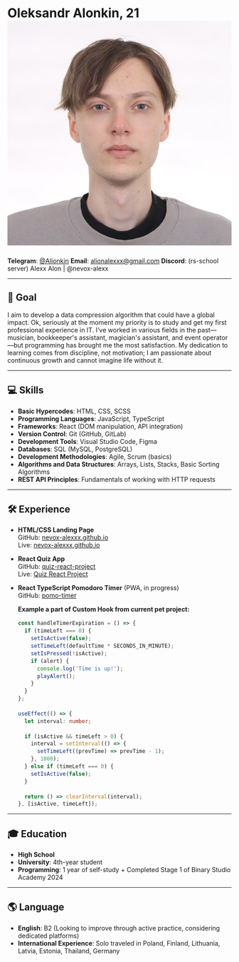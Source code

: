# Oleksandr Alonkin, 21 ![Oleksandr Alonkin](./assets/photo.jpg)

**Telegram**: [@Alionkin](https://t.me/Alionkin)
**Email**: alionalexxx@gmail.com
**Discord**: (rs-school server) Alexx Alon | @nevox-alexx

---

## 🎯 Goal
I aim to develop a data compression algorithm that could have a global impact. Ok, seriously at the moment my priority is to study and get my first professional experience in IT. I've worked in various fields in the past—musician, bookkeeper's assistant, magician's assistant, and event operator—but programming has brought me the most satisfaction. My dedication to learning comes from discipline, not motivation; I am passionate about continuous growth and cannot imagine life without it.

---

## 💻 Skills
- **Basic Hypercodes**: HTML, CSS, SCSS
- **Programming Languages**: JavaScript, TypeScript
- **Frameworks**: React (DOM manipulation, API integration)
- **Version Control**: Git (GitHub, GitLab)
- **Development Tools**: Visual Studio Code, Figma
- **Databases**: SQL (MySQL, PostgreSQL)
- **Development Methodologies**: Agile, Scrum (basics)
- **Algorithms and Data Structures**: Arrays, Lists, Stacks, Basic Sorting Algorithms
- **REST API Principles**: Fundamentals of working with HTTP requests

---

## 🛠 Experience
- **HTML/CSS Landing Page**  
  GitHub: [nevox-alexxx.github.io](https://github.com/nevox-alexxx/nevox-alexxx.github.io)  
  Live: [nevox-alexxx.github.io](https://nevox-alexxx.github.io/)
  
- **React Quiz App**  
  GitHub: [quiz-react-project](https://github.com/nevox-alexxx/quiz-react-project)  
  Live: [Quiz React Project](https://quiz-react-project-ea6nvpd16-nevox-alexxxs-projects.vercel.app/)

- **React TypeScript Pomodoro Timer** (PWA, in progress)  
  GitHub: [pomo-timer](https://github.com/nevox-alexxx/pomo-timer) 

   **Example a part of Custom Hook from current pet project:**

  ```typescript
  const handleTimerExpiration = () => {
    if (timeLeft === 0) {
      setIsActive(false);
      setTimeLeft(defaultTime * SECONDS_IN_MINUTE);
      setIsPressed(!isActive);
      if (alert) {
        console.log('Time is up!');
        playAlert();
      }
    }
  };

  useEffect(() => {
    let interval: number;

    if (isActive && timeLeft > 0) {
      interval = setInterval(() => {
        setTimeLeft((prevTime) => prevTime - 1);
      }, 1000);
    } else if (timeLeft === 0) {
      setIsActive(false);
    }

    return () => clearInterval(interval);
  }, [isActive, timeLeft]);

---

## 🎓 Education
- **High School**  
- **University**: 4th-year student  
- **Programming**: 1 year of self-study + Completed Stage 1 of Binary Studio Academy 2024

---

## 🌎 Language
- **English**: B2 (Looking to improve through active practice, considering dedicated platforms)
- **International Experience**: Solo traveled in Poland, Finland, Lithuania, Latvia, Estonia, Thailand, Germany
